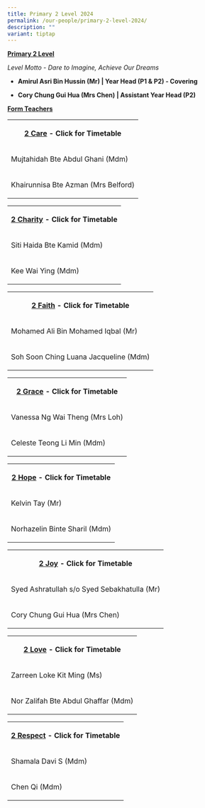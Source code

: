 ```yaml
---
title: Primary 2 Level 2024
permalink: /our-people/primary-2-level-2024/
description: ""
variant: tiptap
---
```

<p><strong><u>Primary 2 Level</u></strong></p><p><em>Level Motto - Dare to Imagine, Achieve Our Dreams</em></p><p></p><ul data-tight="true" class="tight"><li><p><strong>Amirul Asri Bin Hussin (Mr) | Year Head (P1 &amp; P2) - Covering</strong></p></li><li><p><strong>Cory Chung Gui Hua (Mrs Chen) | Assistant Year Head (P2)</strong></p></li></ul><p></p><p><strong><u>Form Teachers</u></strong></p><table><tbody><tr><th rowspan="1" colspan="1"><p><a href="/files/Timetable 2024/2_Care___2024.pdf" rel="noopener noreferrer nofollow" target="_blank">2 Care</a> - Click for Timetable</p></th></tr><tr><td rowspan="1" colspan="1"><p>Mujtahidah Bte Abdul Ghani (Mdm)</p></td></tr><tr><td rowspan="1" colspan="1"><p>Khairunnisa Bte Azman (Mrs Belford)</p></td></tr></tbody></table><p></p><table><tbody><tr><th rowspan="1" colspan="1"><p><a href="/files/Timetable 2024/2_Charity___2024.pdf" rel="noopener noreferrer nofollow" target="_blank">2 Charity</a> - Click for Timetable</p></th></tr><tr><td rowspan="1" colspan="1"><p>Siti Haida Bte Kamid (Mdm)</p></td></tr><tr><td rowspan="1" colspan="1"><p>Kee Wai Ying (Mdm)</p></td></tr></tbody></table><p></p><table><tbody><tr><th rowspan="1" colspan="1"><p><a href="/files/Timetable 2024/2_Faith___2024.pdf" rel="noopener noreferrer nofollow" target="_blank">2 Faith</a> - Click for Timetable</p></th></tr><tr><td rowspan="1" colspan="1"><p>Mohamed Ali Bin Mohamed Iqbal (Mr)</p></td></tr><tr><td rowspan="1" colspan="1"><p>Soh Soon Ching Luana Jacqueline (Mdm)</p></td></tr></tbody></table><p></p><table><tbody><tr><th rowspan="1" colspan="1"><p><a href="/files/Timetable 2024/2_Grace___2024.pdf" rel="noopener noreferrer nofollow" target="_blank">2 Grace</a> - Click for Timetable</p></th></tr><tr><td rowspan="1" colspan="1"><p>Vanessa Ng Wai Theng (Mrs Loh)</p></td></tr><tr><td rowspan="1" colspan="1"><p>Celeste Teong Li Min (Mdm)</p></td></tr></tbody></table><p></p><table><tbody><tr><th rowspan="1" colspan="1"><p><a href="/files/Timetable 2024/2_Hope___2024.pdf" rel="noopener noreferrer nofollow" target="_blank">2 Hope</a> - Click for Timetable</p></th></tr><tr><td rowspan="1" colspan="1"><p>Kelvin Tay (Mr)</p></td></tr><tr><td rowspan="1" colspan="1"><p>Norhazelin Binte Sharil (Mdm)</p></td></tr></tbody></table><p></p><table><tbody><tr><th rowspan="1" colspan="1"><p><a href="/files/Timetable 2024/2_Joy___2024.pdf" rel="noopener noreferrer nofollow" target="_blank">2 Joy</a> - Click for Timetable</p></th></tr><tr><td rowspan="1" colspan="1"><p>Syed Ashratullah s/o Syed Sebakhatulla (Mr)</p></td></tr><tr><td rowspan="1" colspan="1"><p>Cory Chung Gui Hua (Mrs Chen)</p></td></tr></tbody></table><p></p><table><tbody><tr><th rowspan="1" colspan="1"><p><a href="/files/Timetable 2024/2_Love___2024.pdf" rel="noopener noreferrer nofollow" target="_blank">2 Love</a> - Click for Timetable</p></th></tr><tr><td rowspan="1" colspan="1"><p>Zarreen Loke Kit Ming (Ms)</p></td></tr><tr><td rowspan="1" colspan="1"><p>Nor Zalifah Bte Abdul Ghaffar (Mdm)</p></td></tr></tbody></table><p></p><table><tbody><tr><th rowspan="1" colspan="1"><p><a href="/files/Timetable 2024/2_Respect___2024.pdf" rel="noopener noreferrer nofollow" target="_blank">2 Respect</a> - Click for Timetable</p></th></tr><tr><td rowspan="1" colspan="1"><p>Shamala Davi S (Mdm)</p></td></tr><tr><td rowspan="1" colspan="1"><p>Chen Qi (Mdm)</p></td></tr></tbody></table><p></p><p></p>